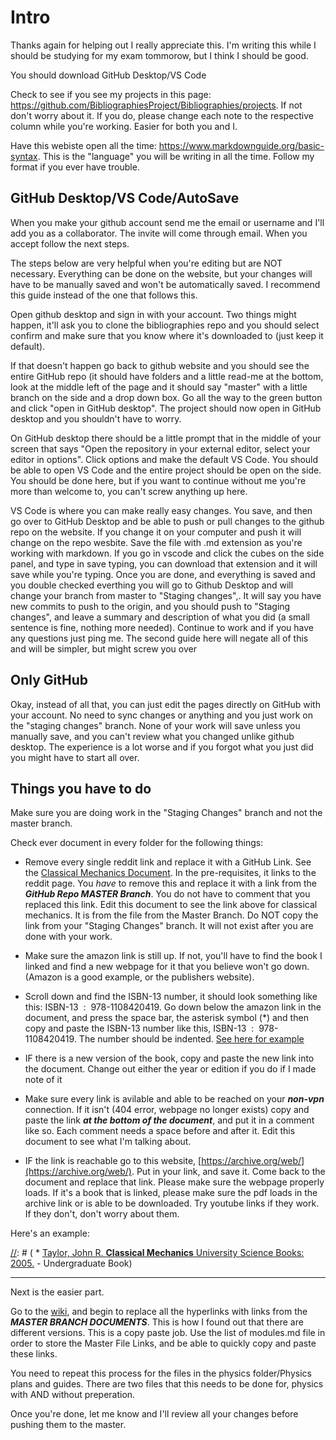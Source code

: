 # Intro

Thanks again for helping out I really appreciate this. I'm writing this while I should be studying for my exam tommorow, but I think I should be good.

You should download GitHub Desktop/VS Code

Check to see if you see my projects in this page: https://github.com/BibliographiesProject/Bibliographies/projects. If not don't worry about it. If you do, please change each note to the respective column while you're working. Easier for both you and I. 

Have this webiste open all the time: https://www.markdownguide.org/basic-syntax. This is the "language" you will be writing in all the time. Follow my format if you ever have trouble. 

## GitHub Desktop/VS Code/AutoSave

When you make your github account send me the email or username and I'll add you as a collaborator. The invite will come through email. When you accept follow the next steps.

The steps below are very helpful when you're editing but are NOT necessary. Everything can be done on the website, but your changes will have to be manually saved and won't be automatically saved. I recommend this guide instead of the one that follows this. 

Open github desktop and sign in with your account. Two things might happen, it'll ask you to clone the bibliographies repo and you should select confirm and make sure that you know where it's downloaded to (just keep it default). 

If that doesn't happen go back to github website and you should see the entire GitHub repo (it should have folders and a little read-me at the bottom, look at the middle left of the page and it should say "master" with a little branch on the side and a drop down box. Go all the way to the green button and click "open in GitHub desktop". The project should now open in GitHub desktop and you shouldn't have to worry. 

On GitHub desktop there should be a little prompt that in the middle of your screen that says "Open the repository in your external editor, select your editor in options". Click options and make the default VS Code. You should be able to open VS Code and the entire project should be open on the side. You should be done here, but if you want to continue without me you're more than welcome to, you can't screw anything up here. 

VS Code is where you can make really easy changes. You save, and then go over to GitHub Desktop and be able to push or pull changes to the github repo on the website. If you change it on your computer and push it will change on the repo wesbite. Save the file with .md extension as you're working with markdown. If you go in vscode and click the cubes on the side panel, and type in save typing, you can download that extension
and it will save while you're typing. Once you are done, and everything is saved and you double checked everthing you will go to Github Desktop and will change your branch from master to "Staging changes",. It will say you have new commits to push to the origin, and you should push to "Staging changes", and leave a summary and description of what you did (a small sentence is fine, nothing more needed). Continue to work and if you have any questions just ping me. The second guide here will negate all of this and will be simpler, but might screw you over

## Only GitHub

Okay, instead of all that, you can just edit the pages directly on GitHub with your account. No need to sync changes or anything and you just work on the "staging changes" branch. None of your work will save unless you manually save, and you can't review what you changed unlike github desktop. The experience is a lot worse and if you forgot what you just did you might have to start all over.

## Things you have to do

Make sure you are doing work in the "Staging Changes" branch and not the master branch. 

Check ever document in every folder for the following things:

* Remove every single reddit link and replace it with a GitHub Link. See the [Classical Mechanics Document](https://github.com/BibliographiesProject/Bibliographies/blob/master/Science/Physical%20Sciences/Physics/Classical%20Mechanics.md). In the pre-requisites, it links to the reddit page. You *have* to remove this and replace it with a link from the ***GitHub Repo MASTER Branch***. You do not have to comment that you replaced this link.  Edit this document to see the link above for classical mechanics. It is from the file from the Master Branch. Do NOT copy the link from your "Staging Changes" branch. It will not exist after you are done with your work. 

* Make sure the amazon link is still up. If not, you'll have to find the book I linked and find a new webpage for it that you believe won't go down. (Amazon is a good example, or the publishers website).
 * Scroll down and find the ISBN-13 number, it should look something like this:  ISBN-13 ‏ : ‎ 978-1108420419. Go down below the amazon link in the document, and press the space bar, the asterisk symbol (*) and then copy and paste the ISBN-13 number like this,  ISBN-13 ‏ : ‎ 978-1108420419. The number should be indented. [See here for example](https://github.com/BibliographiesProject/Bibliographies/blob/master/Math/DiscreteMathematics.md)

 * IF there is a new version of the book, copy and paste the new link into the document. Change out either the year or edition if you do if I made note of it

* Make sure every link is avilable and able to be reached on your ***non-vpn*** connection. If it isn't (404 error, webpage no longer exists) copy and paste the link ***at the bottom of the document***, and put it in a comment like so. Each comment needs a space before and after it. Edit this document to see what I'm talking about. 

* IF the link is reachable go to this website, [https://archive.org/web/](https://archive.org/web/). Put in your link, and save it. Come back to the document and replace that link. Please make sure the webpage properly loads. If it's a book that is linked, please make sure the pdf loads in the archive link or is able to be downloaded. Try youtube links if they work. If they don't, don't worry about them. 

[//]: # (Your Removed Link and Description go in these parantheses - Then say what kind of link it was, Book, Article, Pre-amble etc.)

[//]: # (Your Removed Link and Description go in these parantheses - Then say what kind of link it was, Book, Article, Pre-amble etc. - This is the proper spacing)

Here's an example:


[//]: # ( * [Taylor, John R. **Classical Mechanics** University Science Books: 2005.](http://www.amazon.com/Classical-Mechanics-John-R-Taylor/dp/189138922X) - Undergraduate Book)


---

Next is the easier part. 

Go to the [wiki](https://github.com/BibliographiesProject/Bibliographies/wiki/Directory), and begin to replace all the hyperlinks with links from the ***MASTER BRANCH DOCUMENTS***. This is how I found out that there are different versions. This is a copy paste job. Use the list of modules.md file in order to store the Master File Links, and be able to quickly copy and paste these links. 

You need to repeat this process for the files in the physics folder/Physics plans and guides. There are two files that this needs to be done for, physics with AND without preperation. 

Once you're done, let me know and I'll review all your changes before pushing them to the master. 